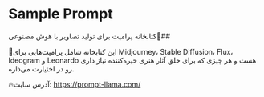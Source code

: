 # Sample Prompt
کتابخانه پرامپت‌ برای تولید تصاویر با هوش مصنوعی🌟##

🚨این کتابخانه شامل پرامپت‌هایی برای Midjourney، Stable Diffusion، Flux، Ideogram و Leonardo هست و هر چیزی که برای خلق آثار هنری خیره‌کننده نیاز داری رو در اختیارت می‌ذاره.

🔥آدرس سایت: https://prompt-llama.com/
